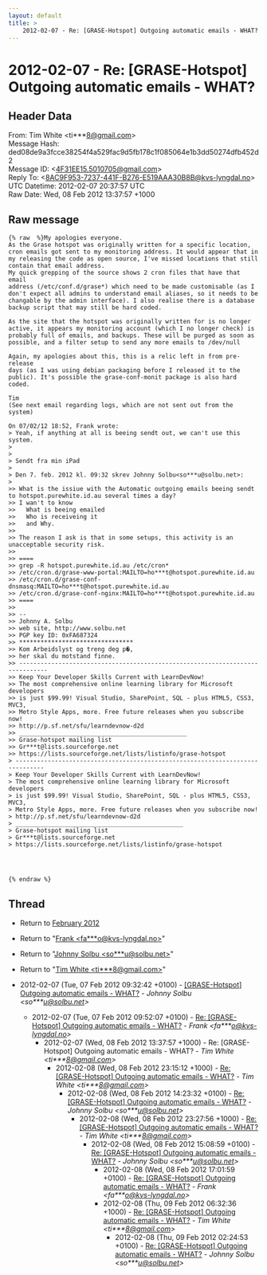 ```yaml
---
layout: default
title: >
    2012-02-07 - Re: [GRASE-Hotspot] Outgoing automatic emails - WHAT?
---
```


# 2012-02-07 - Re: [GRASE-Hotspot] Outgoing automatic emails - WHAT?

## Header Data

From: Tim White \<ti***8@gmail.com\><br>
Message Hash: ded08de9a3fcce38254f4a529fac9d5fb178c1f085064e1b3dd50274dfb452d2<br>
Message ID: \<4F31EE15.5010705@gmail.com\><br>
Reply To: \<8AC9F953-7237-441F-B276-E519AAA30B8B@kvs-lyngdal.no\><br>
UTC Datetime: 2012-02-07 20:37:57 UTC<br>
Raw Date: Wed, 08 Feb 2012 13:37:57 +1000<br>

## Raw message

```
{% raw  %}My apologies everyone.
As the Grase hotspot was originally written for a specific location, 
cron emails got sent to my monitoring address. It would appear that in 
my releasing the code as open source, I've missed locations that still 
contain that email address.
My quick grepping of the source shows 2 cron files that have that email 
address (/etc/conf.d/grase*) which need to be made customisable (as I 
don't expect all admins to understand email aliases, so it needs to be 
changable by the admin interface). I also realise there is a database 
backup script that may still be hard coded.

As the site that the hotspot was originally written for is no longer 
active, it appears my monitoring account (which I no longer check) is 
probably full of emails, and backups. These will be purged as soon as 
possible, and a filter setup to send any more emails to /dev/null

Again, my apologies about this, this is a relic left in from pre-release 
days (as I was using debian packaging before I released it to the 
public). It's possible the grase-conf-monit package is also hard coded.

Tim
(See next email regarding logs, which are not sent out from the system)

On 07/02/12 18:52, Frank wrote:
> Yeah, if anything at all is beeing sendt out, we can't use this system.
>
>
> Sendt fra min iPad
>
> Den 7. feb. 2012 kl. 09:32 skrev Johnny Solbu<so***u@solbu.net>:
>
>> What is the issiue with the Automatic outgoing emails beeing sendt to hotspot.purewhite.id.au several times a day?
>> I wan't to know
>>   What is beeing emailed
>>   Who is receiveing it
>>   and Why.
>>
>> The reason I ask is that in some setups, this activity is an unacceptable security risk.
>>
>> ====
>> grep -R hotspot.purewhite.id.au /etc/cron*
>> /etc/cron.d/grase-www-portal:MAILTO=ho***t@hotspot.purewhite.id.au
>> /etc/cron.d/grase-conf-dnsmasq:MAILTO=ho***t@hotspot.purewhite.id.au
>> /etc/cron.d/grase-conf-nginx:MAILTO=ho***t@hotspot.purewhite.id.au
>> ====
>>
>> -- 
>> Johnny A. Solbu
>> web site, http://www.solbu.net
>> PGP key ID: 0xFA687324
>> ********************************
>> Kom Arbeidslyst og treng deg p�,
>> her skal du motstand finne.
>> ------------------------------------------------------------------------------
>> Keep Your Developer Skills Current with LearnDevNow!
>> The most comprehensive online learning library for Microsoft developers
>> is just $99.99! Visual Studio, SharePoint, SQL - plus HTML5, CSS3, MVC3,
>> Metro Style Apps, more. Free future releases when you subscribe now!
>> http://p.sf.net/sfu/learndevnow-d2d
>> _______________________________________________
>> Grase-hotspot mailing list
>> Gr***t@lists.sourceforge.net
>> https://lists.sourceforge.net/lists/listinfo/grase-hotspot
> ------------------------------------------------------------------------------
> Keep Your Developer Skills Current with LearnDevNow!
> The most comprehensive online learning library for Microsoft developers
> is just $99.99! Visual Studio, SharePoint, SQL - plus HTML5, CSS3, MVC3,
> Metro Style Apps, more. Free future releases when you subscribe now!
> http://p.sf.net/sfu/learndevnow-d2d
> _______________________________________________
> Grase-hotspot mailing list
> Gr***t@lists.sourceforge.net
> https://lists.sourceforge.net/lists/listinfo/grase-hotspot




{% endraw %}
```

## Thread

+ Return to [February 2012](/archive/2012/02)

+ Return to "[Frank <fa***o<span>@</span>kvs-lyngdal.no>](/authors/fa___o_at_kvslyngdal_no)"
+ Return to "[Johnny Solbu <so***u<span>@</span>solbu.net>](/authors/so___u_at_solbu_net)"
+ Return to "[Tim White <ti***8<span>@</span>gmail.com>](/authors/ti___8_at_gmail_com)"

+ 2012-02-07 (Tue, 07 Feb 2012 09:32:42 +0100) - [[GRASE-Hotspot] Outgoing automatic emails - WHAT?](/archive/2012/02/25d615800467c2382d6ff467c4683404f0629bdad9dc6f871f7b8433d5d1a54f) - _Johnny Solbu \<so***u@solbu.net\>_
  + 2012-02-07 (Tue, 07 Feb 2012 09:52:07 +0100) - [Re: [GRASE-Hotspot] Outgoing automatic emails - WHAT?](/archive/2012/02/c3914c446477a2b1378230e4d7f44550ff90c2eec8578c3492ea0b1be439abef) - _Frank \<fa***o@kvs-lyngdal.no\>_
    + 2012-02-07 (Wed, 08 Feb 2012 13:37:57 +1000) - Re: [GRASE-Hotspot] Outgoing automatic emails - WHAT? - _Tim White \<ti***8@gmail.com\>_
      + 2012-02-08 (Wed, 08 Feb 2012 23:15:12 +1000) - [Re: [GRASE-Hotspot] Outgoing automatic emails - WHAT?](/archive/2012/02/fd7dd1387988f17a72797417d99d61418798842bf7f19d2d0a39333f8072d58d) - _Tim White \<ti***8@gmail.com\>_
        + 2012-02-08 (Wed, 08 Feb 2012 14:23:32 +0100) - [Re: [GRASE-Hotspot] Outgoing automatic emails - WHAT?](/archive/2012/02/36b1c9ccd9031dc1102c5f0ad897cc8585699724319621123511bd06ee656002) - _Johnny Solbu \<so***u@solbu.net\>_
          + 2012-02-08 (Wed, 08 Feb 2012 23:27:56 +1000) - [Re: [GRASE-Hotspot] Outgoing automatic emails - WHAT?](/archive/2012/02/1c2ffd08d1194e5620eceb7a9fb722c201ad9087a961211c3fa2dbe1fd782d53) - _Tim White \<ti***8@gmail.com\>_
            + 2012-02-08 (Wed, 08 Feb 2012 15:08:59 +0100) - [Re: [GRASE-Hotspot] Outgoing automatic emails - WHAT?](/archive/2012/02/587f96475b7559f6db07afe187b77c7d2ddd1a1026c30c3b18aac1e419f5198d) - _Johnny Solbu \<so***u@solbu.net\>_
              + 2012-02-08 (Wed, 08 Feb 2012 17:01:59 +0100) - [Re: [GRASE-Hotspot] Outgoing automatic emails - WHAT?](/archive/2012/02/f2689a2d68982a8a6e1698d704afe00add55caa72659554b25afa50ab6119a72) - _Frank \<fa***o@kvs-lyngdal.no\>_
              + 2012-02-08 (Thu, 09 Feb 2012 06:32:36 +1000) - [Re: [GRASE-Hotspot] Outgoing automatic emails - WHAT?](/archive/2012/02/d9119e004881a2c9f74187e25b4253dbbb4598fbe646e58273e78565fc790998) - _Tim White \<ti***8@gmail.com\>_
                + 2012-02-08 (Thu, 09 Feb 2012 02:24:53 +0100) - [Re: [GRASE-Hotspot] Outgoing automatic emails - WHAT?](/archive/2012/02/f1c0f2d8b6386b13419b20e2bc79d7841c1c0471167c5021e81ea0b895a4ff35) - _Johnny Solbu \<so***u@solbu.net\>_

